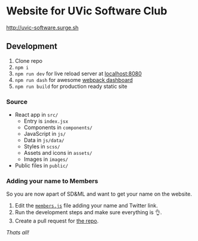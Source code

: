 Website for UVic Software Club
=======

http://uvic-software.surge.sh

## Development

1. Clone repo
2. `npm i`
3. `npm run dev` for live reload server at [localhost:8080](http://localhost:8080)
4. `npm run dash` for awesome [webpack dashboard](https://github.com/FormidableLabs/webpack-dashboard)
4. `npm run build` for production ready static site

### Source

- React app in `src/`
    + Entry is `index.jsx`
    + Components in `components/`
    + JavaScript in `js/`
    + Data in `js/data/`
    + Styles in `scss/`
    + Assets and icons in `assets/`
    + Images in `images/`
- Public files in `public/`

### Adding your name to **Members**

So you are now apart of SD&ML and want to get your name on the website.

1. Edit the [`members.js`](https://github.com/sdaml/sdaml-website/blob/master/src/js/data/members.js) file adding your name and Twitter link.
2. Run the development steps and make sure everything is 👌.
3. Create a pull request for [the repo](https://github.com/sdaml/sdaml-website).

_Thats all!_
